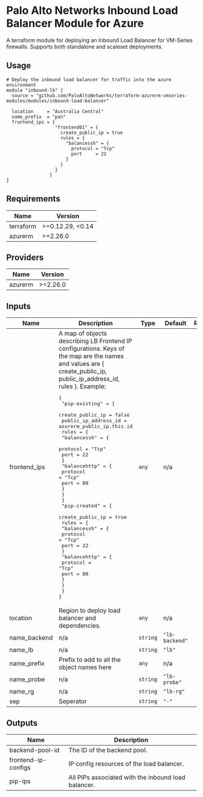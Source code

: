 # Palo Alto Networks Inbound Load Balancer Module for Azure

A terraform module for deploying an Inbound Load Balancer for VM-Series firewalls. Supports both standalone and scaleset deployments.

## Usage

```hcl
# Deploy the inbound load balancer for traffic into the azure environment
module "inbound-lb" {
  source = "github.com/PaloAltoNetworks/terraform-azurerm-vmseries-modules/modules/inbound-load-balancer"

  location     = "Australia Central"
  name_prefix  = "pan"
  frontend_ips = {
                  "frontend01" = {
                    create_public_ip = true
                    rules = {
                      "balancessh" = {
                        protocol = "Tcp"
                        port     = 22
                      }
                    }
                  }
                }
}
```

<!-- BEGINNING OF PRE-COMMIT-TERRAFORM DOCS HOOK -->
## Requirements

| Name | Version |
|------|---------|
| terraform | >=0.12.29, <0.14 |
| azurerm | >=2.26.0 |

## Providers

| Name | Version |
|------|---------|
| azurerm | >=2.26.0 |

## Inputs

| Name | Description | Type | Default | Required |
|------|-------------|------|---------|:--------:|
| frontend\_ips | A map of objects describing LB Frontend IP configurations. Keys of the map are the names and values are { create\_public\_ip, public\_ip\_address\_id, rules }. Example:<pre>{<br>  "pip-existing" = {<br>    create_public_ip     = false<br>    public_ip_address_id = azurerm_public_ip.this.id<br>    rules = {<br>      "balancessh" = {<br>        protocol = "Tcp"<br>        port     = 22<br>      }<br>      "balancehttp" = {<br>        protocol = "Tcp"<br>        port     = 80<br>      }<br>    }<br>  }<br>  "pip-created" = {<br>    create_public_ip = true<br>    rules = {<br>      "balancessh" = {<br>        protocol = "Tcp"<br>        port     = 22<br>      }<br>      "balancehttp" = {<br>        protocol = "Tcp"<br>        port     = 80<br>      }<br>    }<br>  }<br>}</pre> | `any` | n/a | yes |
| location | Region to deploy load balancer and dependencies. | `any` | n/a | yes |
| name\_backend | n/a | `string` | `"lb-backend"` | no |
| name\_lb | n/a | `string` | `"lb"` | no |
| name\_prefix | Prefix to add to all the object names here | `any` | n/a | yes |
| name\_probe | n/a | `string` | `"lb-probe"` | no |
| name\_rg | n/a | `string` | `"lb-rg"` | no |
| sep | Seperator | `string` | `"-"` | no |

## Outputs

| Name | Description |
|------|-------------|
| backend-pool-id | The ID of the backend pool. |
| frontend-ip-configs | IP config resources of the load balancer. |
| pip-ips | All PIPs associated with the inbound load balancer. |

<!-- END OF PRE-COMMIT-TERRAFORM DOCS HOOK -->

